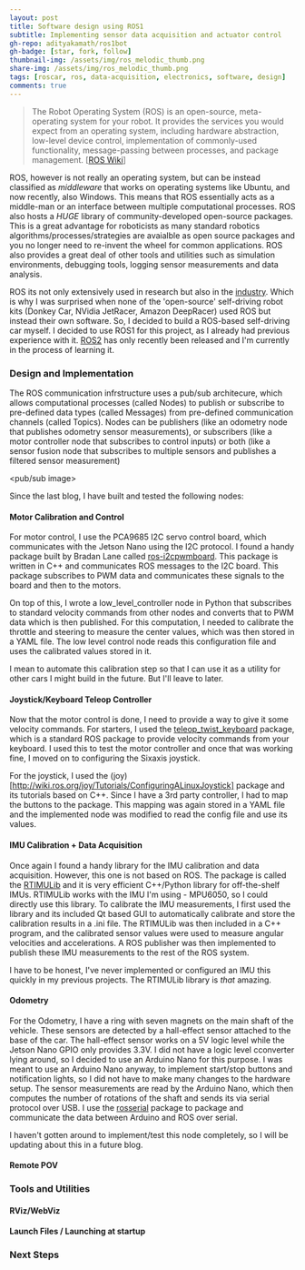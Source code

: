 ```yaml
---
layout: post
title: Software design using ROS1
subtitle: Implementing sensor data acquisition and actuator control
gh-repo: adityakamath/ros1bot
gh-badge: [star, fork, follow]
thumbnail-img: /assets/img/ros_melodic_thumb.png
share-img: /assets/img/ros_melodic_thumb.png
tags: [roscar, ros, data-acquisition, electronics, software, design]
comments: true
---
```


> The Robot Operating System (ROS) is an open-source, meta-operating system for your robot. It provides the services you would expect from an operating system, including hardware abstraction, low-level device control, implementation of commonly-used functionality, message-passing between processes, and package management. [[ROS Wiki](http://wiki.ros.org/Documentation)]

ROS, however is not really an operating system, but can be instead classified as *middleware* that works on operating systems like Ubuntu, and now recently, also Windows. This means that ROS essentially acts as a middle-man or an interface between multiple computational processes. ROS also hosts a *HUGE* library of community-developed open-source packages. This is a great advantage for roboticists as many standard robotics algorithms/processes/strategies are avaialble as open source packages and you no longer need to re-invent the wheel for common applications. ROS also provides a great deal of other tools and utilities such as simulation environments, debugging tools, logging sensor measurements and data analysis. 
	
ROS its not only extensively used in research but also in the [industry](https://www.robotics.org/content-detail.cfm/Industrial-Robotics-Industry-Insights/ROS-Industrial-for-Real-World-Solutions/content_id/7919). Which is why I was surprised when none of the 'open-source' self-driving robot kits (Donkey Car, NVidia JetRacer, Amazon DeepRacer) used ROS but instead their own software. So, I decided to build a ROS-based self-driving car myself. I decided to use ROS1 for this project, as I already had previous experience with it. [ROS2](https://index.ros.org/doc/ros2/) has only recently been released and I'm currently in the process of learning it. 

### Design and Implementation
The ROS communication infrstructure uses a pub/sub architecure, which allows computational processes (called Nodes) to publish or subscribe to pre-defined data types (called Messages) from pre-defined communication channels (called Topics). Nodes can be publishers (like an odometry node that publishes odometry sensor measurements), or subscribers (like a motor controller node that subscribes to control inputs) or both (like a sensor fusion node that subscribes to multiple sensors and publishes a filtered sensor measurement)

<pub/sub image>

Since the last blog, I have built and tested the following nodes:

#### Motor Calibration and Control
For motor control, I use the PCA9685 I2C servo control board, which communicates with the Jetson Nano using the I2C protocol. I found a handy package built by Bradan Lane called 
[ros-i2cpwmboard](https://gitlab.com/bradanlane/ros-i2cpwmboard/-/tree/447d86954565a8516fb2c1200521ee0b0a2e66a1). This package is written in C++ and communicates ROS messages to the I2C board. This package subscribes to PWM data and communicates these signals to the board and then to the motors. 

On top of this, I wrote a low_level_controller node in Python that subscribes to standard velocity commands from other nodes and converts that to PWM data which is then published. For this computation, I needed to calibrate the throttle and steering to measure the center values, which was then stored in a YAML file. The low level control node reads this configuration file and uses the calibrated values stored in it. 

<motor control image>

I mean to automate this calibration step so that I can use it as a utility for other cars I might build in the future. But I'll leave to later.  

#### Joystick/Keyboard Teleop Controller
Now that the motor control is done, I need to provide a way to give it some velocity commands. For starters, I used the [teleop_twist_keyboard](http://wiki.ros.org/teleop_twist_keyboard) package, which is a standard ROS package to provide velocity commands from your keyboard. I used this to test the motor controller and once that was working fine, I moved on to configuring the Sixaxis joystick. 

For the joystick, I used the (joy)[http://wiki.ros.org/joy/Tutorials/ConfiguringALinuxJoystick] package and its tutorials based on C++. Since I have a 3rd party controller, I had to map the buttons to the package. This mapping was again stored in a YAML file and the implemented node was modified to read the config file and use its values. 

<joystick control image>

#### IMU Calibration + Data Acquisition
Once again I found a handy library for the IMU calibration and data acquisition. However, this one is not based on ROS. The package is called the [RTIMULib](https://github.com/jetsonhacks/RTIMULib) and it is very efficient C++/Python library for off-the-shelf IMUs. RTIMULib works with the IMU I'm using - MPU6050, so I could directly use this library. To calibrate the IMU measurements, I first used the library and its included Qt based GUI to automatically calibrate and store the calibration results in a .ini file. The RTIMULib was then included in a C++ program, and the calibrated sensor values were used to measure angular velocities and accelerations. A ROS publisher was then implemented to publish these IMU measurements to the rest of the ROS system. 

<imu daq image>
	
I have to be honest, I've never implemented or configured an IMU this quickly in my previous projects. The RTIMULib library is _that_ amazing. 

#### Odometry
For the Odometry, I have a ring with seven magnets on the main shaft of the vehicle. These sensors are detected by a hall-effect sensor attached to the base of the car. The hall-effect sensor works on a 5V logic level while the Jetson Nano GPIO only provides 3.3V. I did not have a logic level cconverter lying around, so I decided to use an Arduino Nano for this purpose. I was meant to use an Arduino Nano anyway, to implement start/stop buttons and notification lights, so I did not have to make many changes to the hardware setup. The sensor measurements are read by the Arduino Nano, which then computes the number of rotations of the shaft and sends its via serial protocol over USB. I use the [rosserial](http://wiki.ros.org/rosserial) package to package and communicate the data between Arduino and ROS over serial. 

I haven't gotten around to implement/test this node completely, so I will be updating about this in a future blog. 

#### Remote POV

<remote pov image>

### Tools and Utilities

#### RViz/WebViz

#### Launch Files / Launching at startup

### Next Steps

